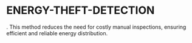 # ENERGY-THEFT-DETECTION
. This method reduces the need for costly manual inspections, ensuring efficient and reliable energy distribution. 
